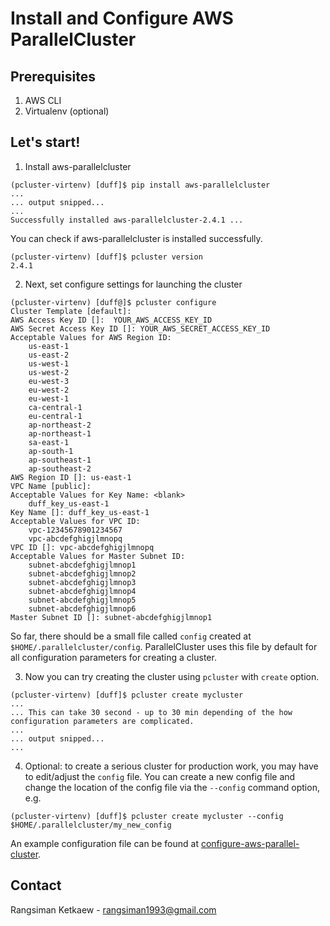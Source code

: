 # Install and Configure AWS ParallelCluster

## Prerequisites

1. AWS CLI
2. Virtualenv (optional)

## Let's start!

1. Install aws-parallelcluster

```
(pcluster-virtenv) [duff]$ pip install aws-parallelcluster
...
... output snipped...
...
Successfully installed aws-parallelcluster-2.4.1 ...
```

You can check if aws-parallelcluster is installed successfully.

```
(pcluster-virtenv) [duff]$ pcluster version
2.4.1
```

2. Next, set configure settings for launching the cluster

```
(pcluster-virtenv) [duff@]$ pcluster configure
Cluster Template [default]:
AWS Access Key ID []:  YOUR_AWS_ACCESS_KEY_ID
AWS Secret Access Key ID []: YOUR_AWS_SECRET_ACCESS_KEY_ID
Acceptable Values for AWS Region ID:
    us-east-1
    us-east-2
    us-west-1
    us-west-2
    eu-west-3
    eu-west-2
    eu-west-1
    ca-central-1
    eu-central-1
    ap-northeast-2
    ap-northeast-1
    sa-east-1
    ap-south-1
    ap-southeast-1
    ap-southeast-2
AWS Region ID []: us-east-1
VPC Name [public]:
Acceptable Values for Key Name: <blank>
    duff_key_us-east-1
Key Name []: duff_key_us-east-1
Acceptable Values for VPC ID:
    vpc-12345678901234567
    vpc-abcdefghigjlmnopq
VPC ID []: vpc-abcdefghigjlmnopq
Acceptable Values for Master Subnet ID:
    subnet-abcdefghigjlmnop1
    subnet-abcdefghigjlmnop2
    subnet-abcdefghigjlmnop3
    subnet-abcdefghigjlmnop4
    subnet-abcdefghigjlmnop5
    subnet-abcdefghigjlmnop6
Master Subnet ID []: subnet-abcdefghigjlmnop1
```

So far, there should be a small file called `config` created at `$HOME/.parallelcluster/config`. ParallelCluster uses this file by default for all configuration parameters for creating a cluster.

3. Now you can try creating the cluster using `pcluster` with `create` option.

```
(pcluster-virtenv) [duff]$ pcluster create mycluster
...
... This can take 30 second - up to 30 min depending of the how configuration parameters are complicated.
...
... output snipped...
...
```

4. Optional: to create a serious cluster for production work, you may have to edit/adjust the `config` file. You can create a new config file and change the location of the config file via the `--config` command option, e.g.

```
(pcluster-virtenv) [duff]$ pcluster create mycluster --config $HOME/.parallelcluster/my_new_config
```

An example configuration file can be found at [configure-aws-parallel-cluster](configure-aws-parallel-cluster.md).

## Contact

Rangsiman Ketkaew - rangsiman1993@gmail.com


